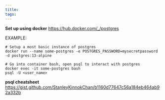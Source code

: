 ```yaml
---
title: 
tags:
---
```



**Set up using docker**
https://hub.docker.com/_/postgres

EXAMPLE: 
```
# Setup a most basic instance of postgres
docker run --name some-postgres -e POSTGRES_PASSWORD=mysecretpassword -d postgres:13-alpine

# Go into container bash, open psql to interact with postgres
docker exec -it some-postgres bash
psql -U <user_name>
```


**psql cheatsheet**
https://gist.github.com/StanleyKinnokChan/b1160d77647c56a184eb464ab92a332b